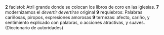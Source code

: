 **2** facistol: Atril grande donde se colocan los libros de coro en las iglesias.
**7** modernizamos el _devertir devertirse_ original
**9** requiebros: Palabras cariñosas, piropos, expresiones amorosas
**9** ternezas: afecto, cariño, y sentimiento explicado con palabras, o acciones atractivas, y suaves. (Diccionario de autoridades)
